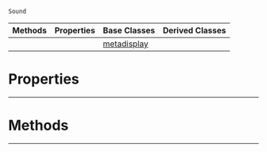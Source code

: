  `Sound`

|Methods|Properties|Base Classes|Derived Classes|
|---|---|---|---|
| | |[metadisplay](https://github.com/PlasmaEngine/PlasmaDocs/blob/master/code_reference/class_reference/metadisplay.markdown)| |


 #  Properties


---  
 #  Methods


---  
 

 
